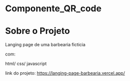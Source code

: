 # Componente_QR_code

# Sobre o Projeto

Langing page de uma barbearia ficticia

com:

html/
css/
javascript

link do projeto: https://langing-page-barbearia.vercel.app/